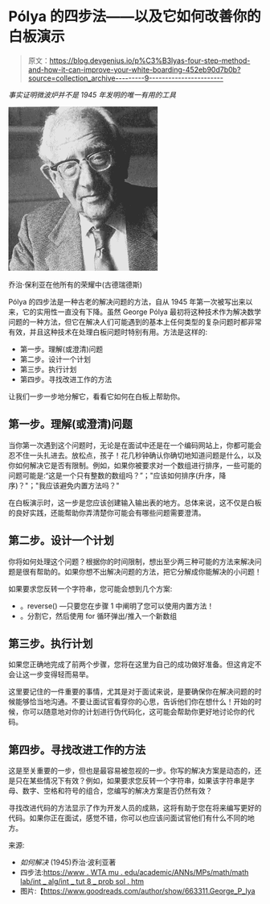 # Pólya 的四步法——以及它如何改善你的白板演示

> 原文：<https://blog.devgenius.io/p%C3%B3lyas-four-step-method-and-how-it-can-improve-your-white-boarding-452eb90d7b0b?source=collection_archive---------9----------------------->

*事实证明微波炉并不是 1945 年发明的唯一有用的工具*

![](img/9381ffc3d7709b0b225e7dfcbce42882.png)

乔治·保利亚在他所有的荣耀中(古德瑞德斯)

Pólya 的四步法是一种古老的解决问题的方法，自从 1945 年第一次被写出来以来，它的实用性一直没有下降。虽然 George Pólya 最初将这种技术作为解决数学问题的一种方法，但它在解决人们可能遇到的基本上任何类型的复杂问题时都非常有效，并且这种技术在处理白板问题时特别有用。方法是这样的:

*   第一步。理解(或澄清)问题
*   第二步。设计一个计划
*   第三步。执行计划
*   第四步。寻找改进工作的方法

让我们一步一步地分解它，看看它如何在白板上帮助你。

## 第一步。理解(或澄清)问题

当你第一次遇到这个问题时，无论是在面试中还是在一个编码网站上，你都可能会忍不住一头扎进去。放松点，孩子！花几秒钟确认你确切地知道问题是什么，以及你如何解决它是否有限制。例如，如果你被要求对一个数组进行排序，一些可能的问题可能是:“这是一个只有整数的数组吗？”；"应该如何排序(升序，降序)？"；"我应该避免内置方法吗？"

在白板演示时，这一步是您应该创建输入输出表的地方。总体来说，这不仅是白板的良好实践，还能帮助你弄清楚你可能会有哪些问题需要澄清。

## 第二步。设计一个计划

你将如何处理这个问题？根据你的时间限制，想出至少两三种可能的方法来解决问题是很有帮助的。如果你想不出解决问题的方法，把它分解成你能解决的小问题！

如果要求您反转一个字符串，您可能会想到几个方案:

*   。reverse() —只要您在步骤 1 中阐明了您可以使用内置方法！
*   。分割它，然后使用 for 循环弹出/推入一个新数组

## 第三步。执行计划

如果您正确地完成了前两个步骤，您将在这里为自己的成功做好准备。但这肯定不会让这一步变得轻而易举。

这里要记住的一件重要的事情，尤其是对于面试来说，是要确保你在解决问题的时候能够恰当地沟通。不要让面试官看穿你的心思，告诉他们你在想什么！开始的时候，你可以随意地对你的计划进行伪代码化，这可能会帮助你更好地讨论你的代码。

## 第四步。寻找改进工作的方法

这是至关重要的一步，但也是最容易被忽视的一步。你写的解决方案是动态的，还是只在某些情况下有效？例如，如果要求您反转一个字符串，如果该字符串是字母、数字、空格和符号的组合，您编写的解决方案是否仍然有效？

寻找改进代码的方法显示了作为开发人员的成熟，这将有助于您在将来编写更好的代码。如果你正在面试，感觉不错，你可以也应该问面试官他们有什么不同的地方。

来源:

*   *如何解决* (1945)乔治·波利亚著
*   四步法:[https://www . WTA mu . edu/academic/ANNs/MPs/math/math lab/int _ alg/int _ tut 8 _ prob sol . htm](https://www.wtamu.edu/academic/anns/mps/math/mathlab/int_algebra/int_alg_tut8_probsol.htm)
*   图片:【https://www.goodreads.com/author/show/663311.George_P_lya 